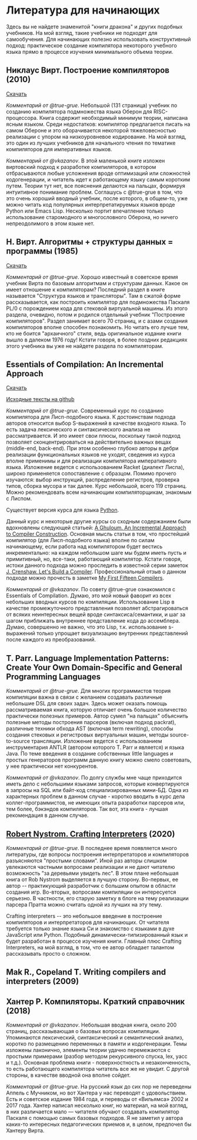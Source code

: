 # Литература для начинающих

Здесь вы не найдете знаменитой "книги дракона" и других подобных учебников. На мой взгляд, такие учебники не подходят для самообучения. Для начинающих полезно использовать конструктивный подход: практическое создание компилятора некоторого учебного языка прямо в процессе изучения минимального объема теории.

## Никлаус Вирт. Построение компиляторов (2010)

[Скачать](https://github.com/DinrusGroup/ITLibrary/blob/master/%D0%92%D0%B8%D1%80%D1%82%20%D0%9D.%20-%20%D0%9F%D0%BE%D1%81%D1%82%D1%80%D0%BE%D0%B5%D0%BD%D0%B8%D0%B5%20%D0%BA%D0%BE%D0%BC%D0%BF%D0%B8%D0%BB%D1%8F%D1%82%D0%BE%D1%80%D0%BE%D0%B2%20(%D0%9A%D0%BB%D0%B0%D1%81%D1%81%D0%B8%D0%BA%D0%B0%20%D0%BF%D1%80%D0%BE%D0%B3%D1%80%D0%B0%D0%BC%D0%BC%D0%B8%D1%80%D0%BE%D0%B2%D0%B0%D0%BD%D0%B8%D1%8F)%20-%202010.pdf)

*Комментарий от @true-grue*. Небольшой (131 страница) учебник по созданию компилятора подмножества языка Оберон для RISC-процессора. Книга содержит необходимый минимум теории, написана ясным языком. Среди недостатков: компилятор предлагается писать на самом Обероне и это оборачивается некоторой тяжеловесностью реализации с упором на низкоуровневое кодирование. На мой взгляд, это один из лучших учебников для начального чтения по тематике компиляторов для императивных языков. 

*Комментарий от @vkazanov*. В этой маленькой книге изложен виртовский подход к разработке компиляторов, в котором отбрасываются любые усложнения вроде оптимизаций или сложностей кодогенерации, и читатель идет к работающему языку самым коротким путем. Теории тут нет, все пояснения делаются на пальцах, формируя интуитивное понимание проблем. Соглашусь с @true-grue в том, что это очень хороший вводный учебник, после которого, в общем-то, уже можно читать код популярных интерпретатируемых языков вроде Python или Emacs Lisp. Несколько портит впечатление только использование старомодного и многословного Оберона, но ничего непреодолимого в этом языке нет.

## Н. Вирт. Алгоритмы + структуры данных = программы (1985)

[Скачать](https://b-ok.cc/book/2399429/ccc7cb)

*Комментарий от @true-grue*. Хорошо известный в советское время учебник Вирта по базовым алгоритмам и структурам данных. Какое он имеет отношение к компиляторам? Последний раздел в книге называется "Структура языков и трансляторы". Там в сжатой форме рассказывается, как построить компилятор для подмножества Паскаля PL/0 с порождением кода для стековой виртуальной машины. Из этого раздела, очевидно, потом и родился отдельный учебник "Построение компиляторов". Раздел занимает всего 70 страниц, и с азами создания компиляторов вполне способен познакомить. Но читать его лучше тем, кто не боится "архаичного" стиля, ведь оригинальное издание книги вышло в далеком 1976 году! Кстати говоря, в более поздних редакциях этого учебника вы уже не найдете раздела по компиляторам.

## Essentials of Compilation: An Incremental Approach

[Скачать](https://jeapostrophe.github.io/courses/2017/spring/406/notes/book.pdf)

[Исходные тексты на github](https://github.com/IUCompilerCourse/Essentials-of-Compilation)

*Комментарий от @true-grue*. Современный курс по созданию компилятора для Лисп-подобного языка. К достоинствам подхода авторов относится выбор S-выражений в качестве входного языка. То есть задача лексического и синтаксического анализа не рассматривается. И это имеет свои плюсы, поскольку такой подход позволяет сконцентрироваться на действительно важных вещах (middle-end, back-end). При этом особенно глубоко авторы в дебри реализации функциональных языков не уходят, сведения из курса вполне применимы и для реализации компилятора императивного языка. Изложение ведется с использованием Racket (диалект Лиспа), широко применяется сопоставление с образцом. Помимо прочего изучаются: выбор инструкций, распределение регистров, проверка типов, сборка мусора и так далее.  Курс небольшой, всего 119 страниц. Можно рекомендовать всем начинающим компиляторщикам, знакомым с Лиспом.

Существует версия курса для языка [Python](https://github.com/langjam/langjam/blob/main/resources/Python_compiler.pdf).

Данный курс и некоторые другие курсы со сходным содержанием были вдохновлены следующей статьей: [A Ghuloum. An Incremental Approach to Compiler Construction](https://github.com/namin/inc/blob/master/docs/paper.pdf?raw=true). Основная мысль статьи в том, что простейший компилятор (для Лисп-подобного языка) вполне по силам начинающему, если работа над компилятором будет вестись инкрементально: на каждом небольшом шаге мы будем иметь пусть и примитивный, но, все-таки, работающий компилятор. Кстати говоря, истоки данного подхода можно проследить в известной серии заметок [J. Crenshaw. Let's Build a Compiler](https://compilers.iecc.com/crenshaw/). Профессиональный отзыв о данном подходе можно прочесть в заметке [My First Fifteen Compilers](https://blog.sigplan.org/2019/07/09/my-first-fifteen-compilers/).

*Комментарий от @vkazanov*. По совету @true-grue ознакомился с Essentials of Compilation. Думаю, это мой новый фаворит из всех небольших вводных курсов по компиляции. Использование Lisp в качестве промежуточного представления позволяет абстрагироваться от всяких неинтересных вещей вроде синтаксиса/семантики, и шаг за шагом приближать внутреннее представление кода до ассемблера. Думаю, совершенно не важно, что это Lisp, т.к. использование s-выражений только упрощает визуализацию внутренних представлений после каждого из преобразований. 

## T. Parr. Language Implementation Patterns: Create Your Own Domain-Specific and General Programming Languages

*Комментарий от @true-grue*. Для многих программистов теория компиляции важна в связи с желанием создавать различные небольшие DSL для своих задач. Здесь может оказать помощь рассматриваемая книга, которую отличает очень большое количество практически полезных примеров. Автор сумел "на пальцах" объяснить полезные методы построения парсеров (включая подход packrat), различные техники обхода AST (включая term rewriting), способы создания стековых и регистровых виртуальных машин, методы source-to-source трансляции. Изложение ведется с использованием инструментария ANTLR (автором которого T. Parr и является) и языка Java. По теме введения в создание собственных little languages и простых генераторов программ данную книгу можно смело советовать, у нее практически нет конкурентов.

*Комментарий от @vkazanov*. По долгу службы мне чаще приходится иметь дело с небольшими языками запросов, которые конвертируются в запросы на SQL или байт-код специализированных мини-БД. Одна из характерных проблем в данном случае - коротко вводить в курс дела коллег-программистов, не имеющих опыта разработки парсеров или, тем более, бэкэндов компиляторов. Так вот, эта книга - лучшая рекомендация в данном случае. 

## [Robert Nystrom. Crafting Interpreters](http://craftinginterpreters.com/contents.html) (2020)

*Комментарий от @true-grue*. В последнее время появляется много литературы, где вопросы построения интерпретаторов и компиляторов разъясняются "простыми словами". Иной раз авторы слишком увлекаются частными вопросами реализации и не дают читателю возможность "за деревьями увидеть лес". В этом плане небольшая книга от Rob Nystrom выделяется в лучшую сторону. Во-первых, ее автор -- практикующий разработчик с большим опытом в области создания игр. Во-вторых, вопросами компиляции он интересуется серьезно. В частности, его старую заметку в блоге на тему реализации парсера Пратта можно считать одной из лучших на эту тему.

Crafting interpreters -- это небольшое введение в построение компиляторов и интерпретаторов для начинающих. От читателя требуется только знание языка Си и знакомство с языками в духе JavaScript или Python. Подобный динамически-типизированный язык и будет разработан в процессе изучения книги. Главный плюс Crafting Interpreters, на мой взгляд, в том, что ее автор обладает талантом рассказывать просто о сложном. 

## Mak R., Copeland T. Writing compilers and interpreters (2009)

## Хантер Р. Компиляторы. Краткий справочник (2018)

*Комментарий от @vkazanov*. Небольшая вводная книга, около 200 страниц, рассказывающая о базовых вопросах компиляции. Упоминаются лексический, синтаксический и семантический анализ, коротко по размещению переменных в памяти и кодогенерации. Темы изложены лаконично, элементы теории удачно перемежаются с простыми примерами (разбор методом рекурсивного спуска, lex, yacc и т.д.). Основная проблема книги - поверхностность и незаконченность, то есть работающего компилятора читатель все же не увидит. С другой стороны, в качестве вводной она вполне сойдет. 

*Комментарий от @true-grue*. На русский язык до сих пор не переведены Аппель с Мучником, но вот Хантера у нас переводят с удовольствием. Есть и советское издание 1984 года, и переводы от «Вильямса» 2002 и 2017 года. Хантер написал несколько книг, но материал, на мой взгляд, в них различается мало — читателя обучают создавать компилятор Паскаля с помощью самых базовых подходов. Я не заметил у автора каких-то интересных педагогических приемов и, в целом, предпочел бы Хантеру Вирта.
